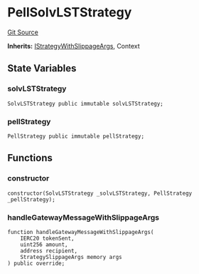 # PellSolvLSTStrategy
[Git Source](https://github.com/bob-collective/bob/blob/master/src/gateway/strategy/PellStrategy.sol)

**Inherits:**
[IStrategyWithSlippageArgs](../../../../../../gateway/IStrategy.sol/abstract.IStrategyWithSlippageArgs.md), Context


## State Variables
### solvLSTStrategy

```solidity
SolvLSTStrategy public immutable solvLSTStrategy;
```


### pellStrategy

```solidity
PellStrategy public immutable pellStrategy;
```


## Functions
### constructor


```solidity
constructor(SolvLSTStrategy _solvLSTStrategy, PellStrategy _pellStrategy);
```

### handleGatewayMessageWithSlippageArgs


```solidity
function handleGatewayMessageWithSlippageArgs(
    IERC20 tokenSent,
    uint256 amount,
    address recipient,
    StrategySlippageArgs memory args
) public override;
```

